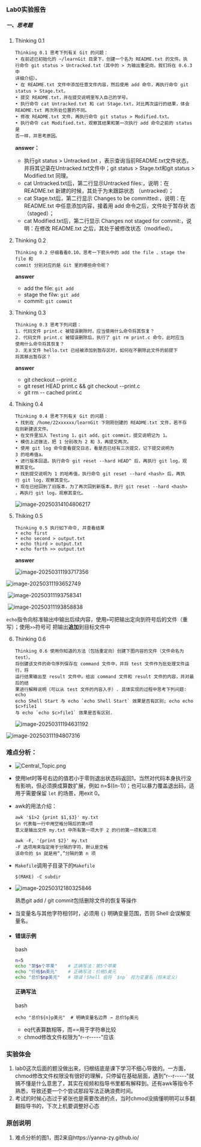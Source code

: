 ### Lab0实验报告

##### 一、思考题

1. Thinking 0.1

   ```
   Thinking 0.1 思考下列有关 Git 的问题：
   • 在前述已初始化的 ~/learnGit 目录下，创建一个名为 README.txt 的文件。执
   行命令 git status > Untracked.txt（其中的 > 为输出重定向，我们将在 0.6.3 中
   详细介绍）。
   • 在 README.txt 文件中添加任意文件内容，然后使用 add 命令，再执行命令 git
   status > Stage.txt。
   • 提交 README.txt，并在提交说明里写入自己的学号。
   • 执行命令 cat Untracked.txt 和 cat Stage.txt，对比两次运行的结果，体会
   README.txt 两次所处位置的不同。
   • 修改 README.txt 文件，再执行命令 git status > Modified.txt。
   • 执行命令 cat Modified.txt，观察其结果和第一次执行 add 命令之前的 status 是
   否一样，并思考原因。
   ```

   **answer：**

   - 执行git status > Untracked.txt ，表示查询当前README.txt文件状态，并将其记录在Untracked.txt文件中；git status > Stage.txt和git status > Modified.txt 同理。
   - cat Untracked.txt后，第二行显示Untracked files:，说明：在 README.txt 新建的时候，其处于为未跟踪状态 （untracked）；
   - cat Stage.txt后，第二行显示 Changes to be committed:，说明：在 README.txt 中任意添加内容，接着用 add 命令之后，文件处于暂存状 态（staged）；
   - cat Modified.txt后，第二行显示 Changes not staged for commit:，说明：在修改 README.txt 之后，其处于被修改状态（modified）。

2. Thinking 0.2

   ```
   Thinking 0.2 仔细看看0.10，思考一下箭头中的 add the file 、stage the file 和
   commit 分别对应的是 Git 里的哪些命令呢？
   ```

   **answer**

   - add the file: `git add`
   - stage the filw: `git add`
   - commit: `git commit`

3. Thinking 0.3

   ```
   Thinking 0.3 思考下列问题：
   1. 代码文件 print.c 被错误删除时，应当使用什么命令将其恢复？
   2. 代码文件 print.c 被错误删除后，执行了 git rm print.c 命令，此时应当
   使用什么命令将其恢复？
   3. 无关文件 hello.txt 已经被添加到暂存区时，如何在不删除此文件的前提下
   将其移出暂存区？
   ```

   **answer**

   - git checkout --print.c
   - git reset HEAD print.c && git checkout --print.c
   - git rm -- cached print.c

4. Thiking 0.4

   ```
   Thinking 0.4 思考下列有关 Git 的问题：
   • 找到在 /home/22xxxxxx/learnGit 下刚刚创建的 README.txt 文件，若不存
   在则新建该文件。
   • 在文件里加入 Testing 1，git add，git commit，提交说明记为 1。
   • 模仿上述做法，把 1 分别改为 2 和 3，再提交两次。
   • 使用 git log 命令查看提交日志，看是否已经有三次提交，记下提交说明为
   3 的哈希值a。
   • 进行版本回退。执行命令 git reset --hard HEAD^ 后，再执行 git log，观
   察其变化。
   • 找到提交说明为 1 的哈希值，执行命令 git reset --hard <hash> 后，再执
   行 git log，观察其变化。
   • 现在已经回到了旧版本，为了再次回到新版本，执行 git reset --hard <hash>
   ，再执行 git log，观察其变化。
   ```

   ![image-20250314104806217](Lab0实验报告.assets/image-20250314104806217.png)

5. Thiking 0.5

   ```
   Thinking 0.5 执行如下命令, 并查看结果
   • echo first
   • echo second > output.txt
   • echo third > output.txt
   • echo forth >> output.txt
   ```

   **answer**

   ![image-20250311193717356](Lab0实验报告.assets/image-20250311193717356.png)

![image-20250311193652749](Lab0实验报告.assets/image-20250311193652749.png)

​			![image-20250311193758341](Lab0实验报告.assets/image-20250311193758341.png)

​			![image-20250311193858838](Lab0实验报告.assets/image-20250311193858838.png)

​			`echo`指令向标准输出中输出后续内容，使用`>`可把输出定向到符号后的文件（重写）；使用`>>`符号可			把输出**追加**到目标文件中

 6. Thinking 0.6

    ```
    Thinking 0.6 使用你知道的方法（包括重定向）创建下图内容的文件（文件命名为 test），
    将创建该文件的命令序列保存在 command 文件中，并将 test 文件作为批处理文件运行，将
    运行结果输出至 result 文件中。给出 command 文件和 result 文件的内容，并对最后的结
    果进行解释说明（可以从 test 文件的内容入手）. 具体实现的过程中思考下列问题: echo
    echo Shell Start 与 echo `echo Shell Start` 效果是否有区别; echo echo $c>file1
    与 echo `echo $c>file1` 效果是否有区别.
    ```

    ![image-20250311194631192](Lab0实验报告.assets/image-20250311194631192.png)

![image-20250311194807316](Lab0实验报告.assets/image-20250311194807316.png)

### 难点分析：

- ![Central_Topic.png](https://seafoodfat1ger.github.io/img/OS/Lab0/Central_Topic.png)

- 使用let时等号右边的值若小于零则退出状态码返回1，当然对代码本身执行没有影响，但必须换成算数扩展，例如 n=$((n-1))；也可以暴力覆盖退出码，适用于需要保留 `let` 的场景，用exit 0。

- awk的用法介绍：

  ```
  awk '$1>2 {print $1,$3}' my.txt
  $n 代表每一行中用空格分隔后的第n项
  意义是输出文件 my.txt 中所有第一项大于 2 的行的第一项和第三项
  
  awk -F, '{print $2}' my.txt
  -F 选项用来指定用于分隔的字符，默认是空格
  该命令的 $n 就是用“,”分隔的第 n 项
  ```

- `Makefile`调用子目录下的`Makefile`

  ```
  $(MAKE) -C subdir
  ```

- ![image-20250312180325846](Lab0实验报告.assets/image-20250312180325846.png)

  熟悉git add / git commit包括删除文件的恢复等操作
  
- 当变量名与其他字符相邻时，必须用 `{}` 明确变量范围，否则 Shell 会误解变量名。

- #### **错误示例**

  bash

  ```bash
  n=5
  echo "第$n个苹果"    # 正确写法：第5个苹果
  echo "价格$n美元"    # 正确写法：价格5美元
  echo "总价$np美元"   # 错误！Shell 会将 `$np` 视为变量名（但未定义）
  ```

  #### **正确写法**

  bash

  ```cdbash
  echo "总价${n}p美元"  # 明确变量名边界 → 总价5p美元
  ```

  - eq代表算数相等，而==用于字符串比较
  - chmod修改文件权限为"r--r-----"应该

### 实验体会

1. lab0这次后面的题没做出来，归根结底是课下学习不细心导致的。一方面，chmod修改文件权限没有很好的理解，只停留在基础层面，遇到"r--r-----"就搞不懂是什么意思了，其实在视频和指导书里都有解释到。还有awk等指令不熟悉，导致还要一个个尝试那段写法正确浪费时间。
2. 考试的时候心态过于紧张也是需要改进的点，当时chmod没搞懂明明可以多翻翻指导书的，下次上机要调整好心态

### 原创说明

1. 难点分析的图1，图2来自https://yanna-zy.github.io/
